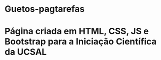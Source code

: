 # Guetos-pagtarefas
<h1>Página criada em HTML, CSS, JS e Bootstrap para a Iniciação Científica da UCSAL</h1>
 
